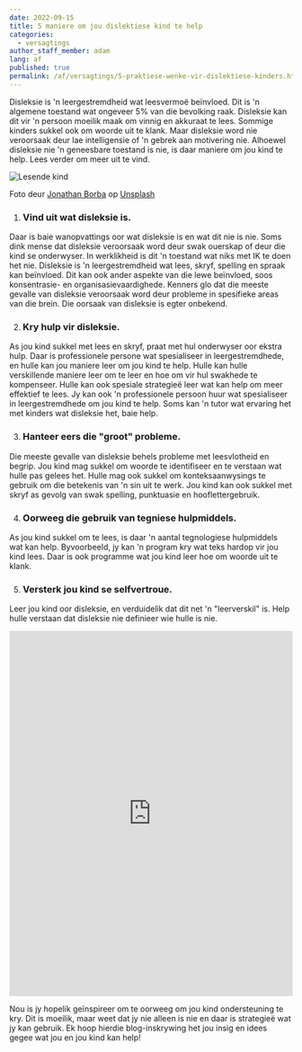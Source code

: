 ```yaml
---
date: 2022-09-15
title: 5 maniere om jou dislektiese kind te help
categories:
  - versagtings
author_staff_member: adam
lang: af
published: true
permalink: /af/versagtings/5-praktiese-wenke-vir-dislektiese-kinders.html
---
```

Disleksie is 'n leergestremdheid wat leesvermoë beïnvloed. Dit is 'n algemene toestand wat
ongeveer 5% van die bevolking raak. Disleksie kan dit vir 'n persoon moeilik maak om vinnig en
akkuraat te lees. Sommige kinders sukkel ook om woorde uit te klank. Maar disleksie word nie
veroorsaak deur lae intelligensie of 'n gebrek aan motivering nie. Alhoewel disleksie nie 'n
geneesbare toestand is nie, is daar maniere om jou kind te help. Lees verder om meer uit te vind.

![Lesende kind](/images/girl-in-pink-shirt-reading.jpg)
<figcaption>
<span>Foto deur <a rel="nofollow" href="https://unsplash.com/@jonathanborba?utm_source=unsplash&amp;utm_medium=referral&amp;utm_content=creditCopyText">Jonathan Borba</a> op <a rel="nofollow" href="https://unsplash.com/@adamgustavsson/likes?utm_source=unsplash&amp;utm_medium=referral&amp;utm_content=creditCopyText">Unsplash</a></span>
</figcaption>

1. ### Vind uit wat disleksie is.
Daar is baie wanopvattings oor wat disleksie is en wat dit
nie is nie. Soms dink mense dat disleksie veroorsaak word deur swak ouerskap of deur die kind se
onderwyser. In werklikheid is dit 'n toestand wat niks met IK te doen het nie. Disleksie is 'n
leergestremdheid wat lees, skryf, spelling en spraak kan beïnvloed. Dit kan ook ander aspekte
van die lewe beïnvloed, soos konsentrasie- en organisasievaardighede. Kenners glo dat die
meeste gevalle van disleksie veroorsaak word deur probleme in spesifieke areas van die brein.
Die oorsaak van disleksie is egter onbekend.

2. ### Kry hulp vir disleksie.
As jou kind sukkel met lees en skryf, praat met hul onderwyser
oor ekstra hulp. Daar is professionele persone wat spesialiseer in leergestremdhede, en
hulle kan jou maniere leer om jou kind te help. Hulle kan hulle verskillende maniere leer om te
leer en hoe om vir hul swakhede te kompenseer. Hulle kan ook spesiale strategieë leer wat
kan help om meer effektief te lees. Jy kan ook 'n professionele persoon huur wat spesialiseer in
leergestremdhede om jou kind te help. Soms kan 'n tutor wat ervaring het met kinders wat
disleksie het, baie help.

3. ### Hanteer eers die "groot" probleme.
Die meeste gevalle van disleksie behels probleme met leesvlotheid
en begrip. Jou kind mag sukkel om woorde te identifiseer en te verstaan wat hulle pas gelees het.
Hulle mag ook sukkel om konteksaanwysings te gebruik om die betekenis van 'n sin uit te werk.
Jou kind kan ook sukkel met skryf as gevolg van swak spelling, punktuasie en hooflettergebruik.

4. ### Oorweeg die gebruik van tegniese hulpmiddels.
As jou kind sukkel om te lees, is daar 'n aantal
tegnologiese hulpmiddels wat kan help. Byvoorbeeld, jy kan 'n program kry wat teks hardop vir jou
kind lees. Daar is ook programme wat jou kind leer hoe om woorde uit te klank.

5. ### Versterk jou kind se selfvertroue.
Leer jou kind oor disleksie, en verduidelik dat dit net 'n
"leerverskil" is. Help hulle verstaan dat disleksie nie definieer wie hulle is nie.

<iframe id="sib" width="100%" height="650px" src="https://17abdf7c.sibforms.com/serve/MUIEAG4ABlzn5_C_d69co9dMTJhZ1MUKaiJn_J_RYUNAmIL1lrvA4Gs0wSHmhPwjICXLAgEZpNE3ZOgSBlVQrHfX03rsOTOBaDKC1qmkA8rPsFX-_n9SGyMFuLMq4HW8IS3QiFNGRrXwck-HGS-4x97tBzwU31t_y6ZZlFUZWsqyhQkOi1dF-uS8G35RKhw4SzBKGSZI_evYbYHv" frameborder="0" scrolling="auto" allowfullscreen style="display: block;margin-left: auto;margin-right: auto;max-width: 100%;"></iframe>

Nou is jy hopelik geïnspireer om te oorweeg om jou kind ondersteuning te kry. Dit is
moeilik, maar weet dat jy nie alleen is nie en daar is strategieë wat jy kan gebruik. Ek hoop hierdie
blog-inskrywing het jou insig en idees gegee wat jou en jou kind kan help! 
